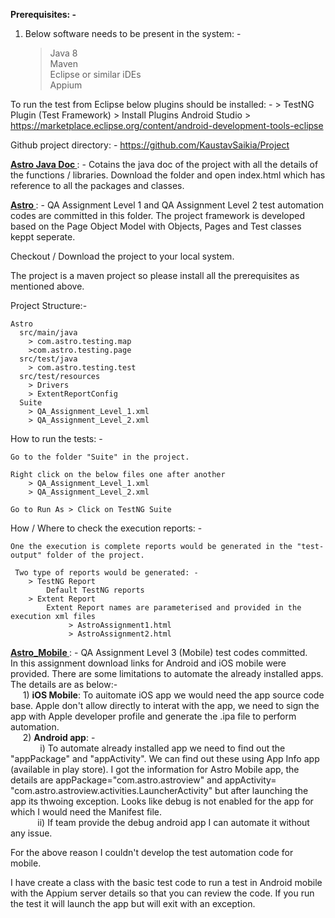 <b>Prerequisites: -</b>

1) Below software needs to be present in the system: -
    > Java 8 <br>
    > Maven <br>
    > Eclipse or similar iDEs <br>
    > Appium <br>

To run the test from Eclipse below plugins should be installed: -
    > TestNG Plugin (Test Framework)
    > Install Plugins Android Studio > https://marketplace.eclipse.org/content/android-development-tools-eclipse

Github project directory: -  https://github.com/KaustavSaikia/Project

<b><a href="https://github.com/KaustavSaikia/Project/tree/master/Astro%20Java%20Doc">Astro Java Doc </a></b> : - Cotains the java doc of the project with all the details of the functions / libraries. Download the folder and open index.html which has reference to all the packages and classes.

<b><a href="https://github.com/KaustavSaikia/Project/tree/master/Astro">Astro </a></b>: - QA Assignment Level 1 and QA Assignment Level 2 test automation codes are committed in this folder. The project framework is developed based on the Page Object Model with Objects, Pages and Test classes keppt seperate. 

Checkout / Download the project to your local system. 

The project is a maven project so please install all the prerequisites as mentioned above. 

Project Structure:- 

    Astro
      src/main/java 
        > com.astro.testing.map 
        >com.astro.testing.page 
      src/test/java
        > com.astro.testing.test 
      src/test/resources
        > Drivers
        > ExtentReportConfig
      Suite
        > QA_Assignment_Level_1.xml 
        > QA_Assignment_Level_2.xml

How to run the tests: - 

    Go to the folder "Suite" in the project.

    Right click on the below files one after another  
        > QA_Assignment_Level_1.xml 
        > QA_Assignment_Level_2.xml

    Go to Run As > Click on TestNG Suite

How / Where to check the execution reports: -

    One the execution is complete reports would be generated in the "test-output" folder of the project.

     Two type of reports would be generated: - 
        > TestNG Report 
            Default TestNG reports
        > Extent Report
            Extent Report names are parameterised and provided in the execution xml files
                 > AstroAssignment1.html
                 > AstroAssignment2.html

<b><a href="https://github.com/KaustavSaikia/Project/tree/master/Astro_Mobile">Astro_Mobile </a></b>: - QA Assignment Level 3 (Mobile) test codes committed.<br /> In this assignment download links for Android and iOS mobile were provided. There are some limitations to automate the already installed apps. The details are as below:- <br />
&nbsp; &nbsp; &nbsp;1) <b>iOS Mobile</b>: To auitomate iOS app we would need the app source code base. Apple don't allow directly to interat with the app, we need to sign the app with Apple developer profile and generate the .ipa file to perform automation. <br />
&nbsp; &nbsp; &nbsp;2) <b>Android app</b>: - <br />
&nbsp; &nbsp; &nbsp; &nbsp; &nbsp; &nbsp; i) To automate already installed app we need to find out the "appPackage" and "appActivity". We can find out these using App Info app (available in play store). I got the information for Astro Mobile app, the details are appPackage="com.astro.astroview" and appActivity= "com.astro.astroview.activities.LauncherActivity" but after launching the app its thwoing exception. Looks like debug is not enabled for the app for which I would need the Manifest file. <br />
&nbsp; &nbsp; &nbsp; &nbsp; &nbsp; &nbsp;ii) If team provide the debug android app I can automate it without any issue. </p>
<p>For the above reason I couldn't develop the test automation code for mobile. </p>
<p>I have create a class with the basic test code to run a test in Android mobile with the Appium server details so that you can review the code. If you run the test it will launch the app but will exit with an exception. </p>
